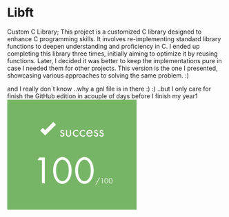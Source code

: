 # Libft
Custom C Library;
This project is a customized C library designed to enhance C programming skills. It involves re-implementing standard library functions to deepen understanding and proficiency in C. I ended up completing this library three times, initially aiming to optimize it by reusing functions. Later, I decided it was better to keep the implementations pure in case I needed them for other projects. This version is the one I presented, showcasing various approaches to solving the same problem. :)

and I really don´t know ..why a gnl file is in there :) :)  ..but I only care for finish the GitHub edition in  acouple of days
before I finish my year1
<img src="https://github.com/beatriangu/Libft/blob/main/100.png?raw=true" alt="score100" width="300"/>

